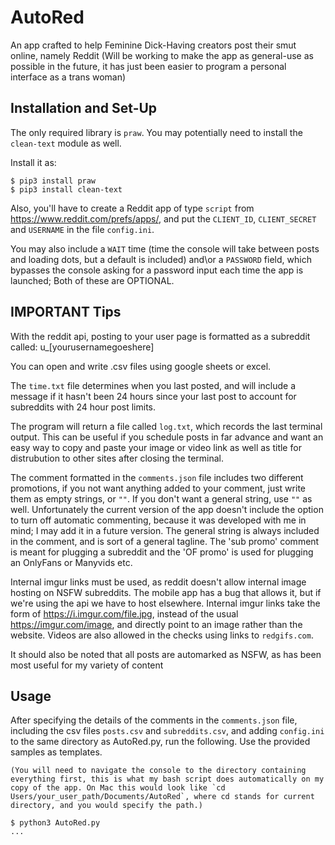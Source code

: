 # AutoRed
An app crafted to help Feminine Dick-Having creators post their smut online, namely Reddit
(Will be working to make the app as general-use as possible in the future, it has just been easier to program a personal interface as a trans woman)

## Installation and Set-Up

The only required library is `praw`.
You may potentially need to install the `clean-text` module as well.

Install it as:
```console
$ pip3 install praw
$ pip3 install clean-text
```

Also, you'll have to create a Reddit app of type `script` from https://www.reddit.com/prefs/apps/, and put the `CLIENT_ID`, `CLIENT_SECRET` and `USERNAME` in the file `config.ini`.

You may also include a `WAIT` time (time the console will take between posts and loading dots, but a default is included)
and\or a `PASSWORD` field, which bypasses the console asking for a password input each time the app is launched; Both of these are OPTIONAL.

## IMPORTANT Tips
With the reddit api, posting to your user page is formatted as a subreddit called: u_[yourusernamegoeshere]

You can open and write .csv files using google sheets or excel.

The `time.txt` file determines when you last posted, and will include a message if it hasn't been 24 hours since your last post to account for subreddits with 24 hour post limits.

The program will return a file called `log.txt`, which records the last terminal output. This can be useful if you schedule posts in far advance and want an easy way to copy and paste your image or video link as well as title for distrubution to other sites after closing the terminal.

The comment formatted in the `comments.json` file includes two different promotions, if you not want anything added to your comment, just write them as empty strings, or `""`. If you don't want a general string, use `""` as well. Unfortunately the current version of the app doesn't include the option to turn off automatic commenting, because it was developed with me in mind; I may add it in a future version. The general string is always included in the comment, and is sort of a general tagline. The 'sub promo' comment is meant for plugging a subreddit and the 'OF promo' is used for plugging an OnlyFans or Manyvids etc.

Internal imgur links must be used, as reddit doesn't allow internal image hosting on NSFW subreddits. The mobile app has a bug that allows it, but if we're using the api we have to host elsewhere. Internal imgur links take the form of https://i.imgur.com/file.jpg, instead of the usual https://imgur.com/image, and directly point to an image rather than the website. Videos are also allowed in the checks using links to `redgifs.com`.

It should also be noted that all posts are automarked as NSFW, as has been most useful for my variety of content


## Usage

After specifying the details of the comments in the `comments.json` file, including the csv files `posts.csv` and `subreddits.csv`, and adding `config.ini` to the same directory as AutoRed.py, run the following. Use the provided samples as templates.

```console
(You will need to navigate the console to the directory containing everything first, this is what my bash script does automatically on my copy of the app. On Mac this would look like `cd Users/your_user_path/Documents/AutoRed`, where cd stands for current directory, and you would specify the path.)

$ python3 AutoRed.py 
...
```
